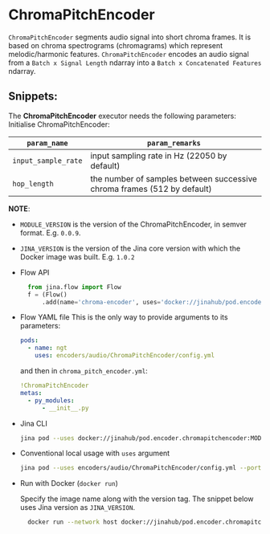 # ChromaPitchEncoder

`ChromaPitchEncoder` segments  audio signal into short chroma frames. It is based on chroma spectrograms (chromagrams) which represent melodic/harmonic features.
`ChromaPitchEncoder` encodes an audio signal from a `Batch x Signal Length` ndarray into a `Batch x Concatenated Features` ndarray.

## Snippets:

The **ChromaPitchEncoder** executor needs the following parameters:
Initialise ChromaPitchEncoder:

| `param_name`  | `param_remarks` |
| ------------- | ------------- |
| `input_sample_rate`  | input sampling rate in Hz (22050 by default) |
| `hop_length`  | the number of samples between successive chroma frames (512 by default) |


**NOTE**: 

- `MODULE_VERSION` is the version of the ChromaPitchEncoder, in semver format. E.g. `0.0.9`.
- `JINA_VERSION` is the version of the Jina core version with which the Docker image was built. E.g. `1.0.2` 

- Flow API

  ```python
    from jina.flow import Flow
    f = (Flow()
        .add(name='chroma-encoder', uses='docker://jinahub/pod.encoder.chromapitchencoder:MODULE_VERSION-JINA_VERSION')
    ```
- Flow YAML file
  This is the only way to provide arguments to its parameters:
  
  ```yaml
  pods:
    - name: ngt
      uses: encoders/audio/ChromaPitchEncoder/config.yml
  ```
  
  and then in `chroma_pitch_encoder.yml`:
  ```yaml
  !ChromaPitchEncoder
  metas:
    - py_modules:
        - __init__.py
  ```
- Jina CLI
  
  ```bash
  jina pod --uses docker://jinahub/pod.encoder.chromapitchencoder:MODULE_VERSION-JINA_VERSION
  ```
- Conventional local usage with `uses` argument
  
  ```bash
  jina pod --uses encoders/audio/ChromaPitchEncoder/config.yml --port-in 55555 --port-out 55556
  ```
- Run with Docker (`docker run`)
 
  Specify the image name along with the version tag. The snippet below uses Jina version as `JINA_VERSION`.
  ```bash
    docker run --network host docker://jinahub/pod.encoder.chromapitchencoder:MODULE_VERSION-JINA_VERSION --port-in 55555 --port-out 55556
    ```